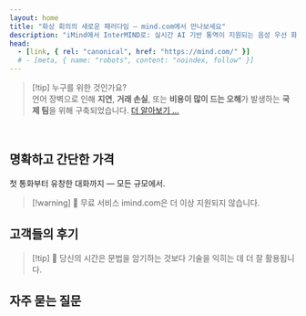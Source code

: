 ```yaml
---
layout: home
title: "화상 회의의 새로운 패러다임 — mind.com에서 만나보세요"
description: "iMind에서 InterMIND로: 실시간 AI 기반 통역이 지원되는 음성 우선 화상 통화."
head:
  - [link, { rel: "canonical", href: "https://mind.com/" }]
  # - [meta, { name: "robots", content: "noindex, follow" }]
---
```


<HeroSection
  title="화상 회의의 새로운 패러다임 <br>— **mind.com**에서 만나보세요"
  text="iMind에서 InterMIND로: 실시간 음성 번역이 지원되는 음성 우선 화상 통화.">
<AuthButton text="지금 시작하기" buttonClass="brand"/>
</HeroSection>

<span id="1"></span>
<FeatureBlock :card="{
  title: '번역 ≠ 이해. 다음 단계를 소개합니다.',
  details: '언어에 관계없이 **당신의 목소리가 들리고 이해됩니다** — 마치 같은 언어를 사용하는 것처럼.',
    items: [
      '⚡︎ 자연스럽게, [실시간으로](../product/overview/how-it-works), 자막이나 지연 없이.',
      '✧ AI 기반 통역이 어조, 의도, 업계별 전문 용어를 포착합니다.',
    ],
  link: '../product/overview/what-is-intermind',
  src: {
    light: '/media-kit/animals-cartoon-3-2.png',
    dark: '/1d.png',
  },
  inversion: false
}" />

<span id="2"></span>
<FeatureBlock :card="{
    title: '회의 속의 마음',
    details: 'InterMIND는 모든 다국어 통화를 명확하고 검색 가능한 지식으로 변환합니다.',
    items: [
      '🔍 **무엇이든 물어보세요** — AI가 **회의 전반에서** 답변을 찾습니다.',
      '✧ 작업, 담당자, 마감일을 자동으로 추출합니다.',
      '✧ 핵심 사항을 어떤 언어로든 즉시 요약합니다.',
    ],
    link: '../product/overview/how-it-works#🧩-deep-memory-deep-understanding',
    src: {
      light: '/2l.png',
      dark: '/2d.png',
    },
    inversion: true
  }" />

<span id="3"></span>
<FeatureBlock :card="{
    title: '진지한 회의를 위한 구축 — 단순한 대화가 아닌',
    details: 'InterMIND는 **전문급 화상 회의 플랫폼**으로, 가벼운 애드온이나 플러그인이 아닙니다.',
    items: [
      '✧ 1080p 해상도, 스마트 노이즈 억제, 일정 관리, 중재, 화면 공유, 녹화, 자막, 참가자 채팅 및 캘린더 통합 — 모든 기능이 내장되어 바로 사용 가능합니다.',
    ],
    link: '../product/overview/video-meeting-platform',
    src: {
      light: '/promo/imind-2.webm',
      dark: '/promo/imind-2.webm',
    },
    inversion: false
  }" />

<span id="4"></span>
<FeatureBlock
  :card="{
    title: '중요한 곳에서의 개인정보 보호',
    details:
      'InterMIND는 신뢰가 중요한 대화를 위해 구축되었습니다 — 개인정보 보호와 통제가 가장 중요한 곳에서.',
    items: [
      '⚡︎ [프라이버시 존](../product/overview/privacy-architecture) — EU, 미국, 동남아시아',
      '✧ **데이터 학습 제로**. 제3자 접근 없음.'
    ],
    link: '../product/overview/privacy-architecture',
    src: {
      light: '/4l.png',
      dark: '/4d.png',
    },
    inversion: true
  }"
/>

> [!tip] 누구를 위한 것인가요?  
> 언어 장벽으로 인해 **지연**, **거래 손실**, 또는 **비용이 많이 드는 오해**가 발생하는 **국제 팀**을 위해 구축되었습니다. [더 알아보기 ...](../product/overview/markets)

<br>

<span id="Pricing"></span>

## 명확하고 간단한 가격

첫 통화부터 유창한 대화까지 — 모든 규모에서.

<PricingPlans :plans="[
  {
    title: '**베이직** &nbsp 1명',
    price: '**무료**',
    details: '신용카드 불필요',
    items: [
      '**25**개 회의',
      '**100**명 참가자 화상 회의 [💬](#3)',
      '사용자당 **30** GB 공유 저장소',
      '모든 회의 검색 [💬](#2)',
      '동시 통역 [💬](#1)',
    ],
  },
  {
    title: '**프로**  &nbsp 1-99명',
    price: '**$20** /월/사용자, 연간 결제',
    details: '또는 월간 결제 시 $25',
    items: [
      '**무제한** 회의',
      '**150**명 참가자 화상 회의 [💬](#3)',
      '사용자당 **2** TB 공유 저장소',
      '모든 회의 검색 [💬](#2)',
      '동시 통역 [💬](#1)',
    ],
  },
  {
    title: '**비즈니스** &nbsp 100명 이상',
    price: '**맞춤형 가격**',
    details: '개인정보 보호를 위해 구축',
    items: [
      '**무제한** 회의',
      '**500**명 참가자 화상 회의 [💬](#3)',
      '사용자당 **5** TB 공유 저장소',
      '모든 회의 검색 [💬](#2)',
      '동시 통역 [💬](#1)',
      '**프라이버시 존** [💬](#4)',
    ],
  }
]">
<AuthButton text="무료로 체험하기" buttonClass="alt"/>
<AuthButton text="지금 구매하기" buttonClass="brand"/>
<ContactFormModalNav buttonText="팀과 상담하기" buttonClass="alt"/>
</PricingPlans>

> [!warning] 🔴 무료 서비스 imind.com은 더 이상 지원되지 않습니다.

<span id="Testimonials"></span>

## 고객들의 후기

<AutoScrollTestimonials testimonialsUrl="/testimonials.json"/>

> [!tip] 🥇 당신의 시간은 문법을 암기하는 것보다 기술을 익히는 데 더 잘 활용됩니다.

<span id="FAQ"></span>

## 자주 묻는 질문

<AccordionGroup :items="
[
  {
    q: 'InterMind는 통역을 위해 어떤 언어를 지원하나요?',
    a: 'InterMind는 다음 19개 언어에서 **실시간 통역**을 지원합니다:<br><br>- العربية (ar) – 아랍어<br>- Čeština (cs) – 체코어<br>- Deutsch (de) – 독일어<br>- English (en) – 영어<br>- Español (es) – 스페인어<br>- Français (fr) – 프랑스어<br>- हिन्दी (hi) – 힌디어<br>- Magyar (hu) – 헝가리어<br>- Italiano (it) – 이탈리아어<br>- 日本語 (ja) – 일본어<br>- 한국어 (ko) – 한국어<br>- Nederlands (nl) – 네덜란드어<br>- Polski (pl) – 폴란드어<br>- Português (pt) – 포르투갈어<br>- Русский (ru) – 러시아어<br>- Türkçe (tr) – 터키어<br>- 中文 (zh) – 중국어<br>- עברית (he) – 히브리어<br>- ไทย (th) – 태국어<br><br>저희는 지속적으로 이 목록을 확장하고 있으며, 모든 주요 릴리스마다 새로운 언어가 추가됩니다.'
  },
  {
    q: '라이선스 사용자와 참가자는 무엇인가요?',
    a: '*라이선스 사용자*는 무료 또는 유료 회의 라이선스를 보유하고 있으며 플랜 한도 내에서 회의를 예약할 수 있습니다. *참가자*는 초대받은 사람들로, 참여하기 위해 **계정이나 라이선스가 필요하지 않으며** 어떤 기기에서든 **무료로** 연결할 수 있습니다.'
  },
  {
    q: '한 개의 InterMind 라이선스로 몇 명이 사용할 수 있나요?',
    a: '각 *라이선스 사용자*는 **무제한 회의**를 주최할 수 있습니다. 여러 팀원이 동시에 회의를 주최해야 하는 경우, 각자 자신만의 라이선스가 필요합니다.'
  },
  {
    q: '회의의 최대 지속 시간은 얼마나 되나요?',
    a: '모든 플랜에서 회의는 최대 **24시간**까지 진행할 수 있습니다.'
  },
  {
    q: '주최할 수 있는 회의 수에 제한이 있나요?',
    a: '*무료 기본* 플랜에는 **25회의 무료 회의**가 포함됩니다. *프로*와 *비즈니스* 플랜은 더 많은 참가자와 제어 기능으로 무제한 회의를 제공합니다.'
  },
  {
    q: 'InterMind는 데이터 개인정보 보호와 보안을 어떻게 보장하나요?',
    a: 'InterMind는 **설계부터 개인정보를 보호**합니다. 모든 데이터는 선택한 **개인정보 보호 구역** — _EU_, _US_, 또는 _아시아_ 내에서 처리되고 저장됩니다. 저희는 [**GDPR**](https://gdpr.eu), [**CCPA**](https://oag.ca.gov/privacy/ccpa), UAE PDPL을 준수하며, **귀하의 콘텐츠를 절대** 훈련이나 제3자 접근에 사용하지 않습니다. 고급 [개인정보 보호 구역 제어](../product/overview/privacy-architecture)는 **비즈니스** 플랜에서 이용할 수 있습니다.'
  },
  {
    q: '플랜을 구매하기 전에 InterMind를 체험해볼 수 있나요?',
    a: '물론입니다. *무료 기본* 플랜은 **25회의 무료 회의**와 함께 **동시 통역** 및 **회의 검색**을 포함한 핵심 기능에 대한 완전한 액세스를 제공합니다. 신용카드는 필요하지 않습니다. 언제든지 업그레이드할 수 있습니다.'
  },
  {
    q: '도움이나 지원이 필요하면 어떻게 하나요?',
    a: '저희 [도움말 센터](../resources/help)를 통해 지원을 받을 수 있습니다. *비즈니스* 사용자는 전담 연락처와 함께 **우선 지원**을 받습니다.'
  },
  {
    q: '구독을 어떻게 관리하나요 (업그레이드, 다운그레이드 또는 취소)?',
    a: '**계정 설정**을 통해 언제든지 플랜을 변경할 수 있습니다. 변경사항은 **즉시** 적용됩니다. 취소의 경우, *월간 플랜*은 청구 주기 말에 취소됩니다. *연간 플랜*은 **비례 환불**로 취소할 수 있습니다.'
  },
  {
    q: 'InterMind는 통역을 위해 어떤 언어를 지원하나요?',
    a: '저희는 실시간 통역으로 **100개 이상의 언어**를 지원합니다. 목록은 계속 늘어나고 있으니 업데이트는 저희 웹사이트를 확인해 주세요.'
  },
  {
    q: 'InterMind를 웨비나나 대규모 이벤트에 사용할 수 있나요?',
    a: '네. *프로*와 *비즈니스* 플랜은 **대규모 회의와 웨비나**에 이상적이며, *비즈니스*에서는 최대 **500명의 참가자**를 지원합니다.'
  },
]
"/>

<HomeFooter :columns="[
  {
    title: '제품',
    links: [
      { text: '개요', link: '../product/overview/what-is-intermind' },
      { text: '시작하기', link: '../product/guide/getting-started' },
      { text: '고객 후기', link: '#testimonials' },
      { text: '가격', link: '#Pricing' },
    ]
  },
  {
    title: '지원',
    links: [
      { text: '지원 받기', link: '../resources/help' },
      { text: 'FAQ', link: '#FAQ' },
      { text: '서비스 상태', link: 'https://status.mind.com/' },
      { text: '개인정보 처리방침', link: '../resources/company/Privacy-Policy' },
      { text: 'AI 법적 가이드', link: '../resources/company/Legal-Regulations-for-AI-Services' },
      // { text: 'Privacy Settings', link: '#' },
    ]
  },
  {
    title: '리소스',
    links: [
      // { text: 'Blog', link: './blog' },
      { text: '브랜드 자료', link: '../resources/media-kit' },
      { text: 'AI API / LLM 문서', link: 'https://mind.com/llms-full.txt' },
    ]
  },
  {
    title: '회사',
    links: [
      { text: '소개', link: '../resources/company/about' },
      // { text: 'Team', link: './resources/company/team' },
      // { text: 'Careers', link: './resources/company/careers' },
      { text: '연락처', link: '../resources/company/contacts' }
    ]
  },
]" />